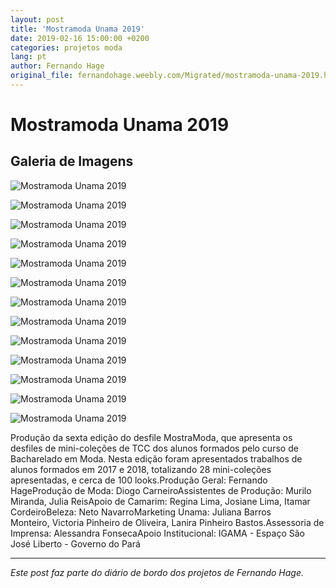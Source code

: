 ```yaml
---
layout: post
title: 'Mostramoda Unama 2019'
date: 2019-02-16 15:00:00 +0200
categories: projetos moda
lang: pt
author: Fernando Hage
original_file: fernandohage.weebly.com/Migrated/mostramoda-unama-2019.html
---
```


# Mostramoda Unama 2019

## Galeria de Imagens

![Mostramoda Unama 2019](/assets/images/mostramoda-unama-2019-01.jpg)

![Mostramoda Unama 2019](/assets/images/mostramoda-unama-2019-02.jpg)

![Mostramoda Unama 2019](/assets/images/mostramoda-unama-2019-03.png)

![Mostramoda Unama 2019](/assets/images/mostramoda-unama-2019-04.jpg)

![Mostramoda Unama 2019](/assets/images/mostramoda-unama-2019-05.jpg)

![Mostramoda Unama 2019](/assets/images/mostramoda-unama-2019-06.jpg)

![Mostramoda Unama 2019](/assets/images/mostramoda-unama-2019-07.jpg)

![Mostramoda Unama 2019](/assets/images/mostramoda-unama-2019-08.jpg)

![Mostramoda Unama 2019](/assets/images/mostramoda-unama-2019-09.jpg)

![Mostramoda Unama 2019](/assets/images/mostramoda-unama-2019-10.jpg)

![Mostramoda Unama 2019](/assets/images/mostramoda-unama-2019-11.jpg)

![Mostramoda Unama 2019](/assets/images/mostramoda-unama-2019-12.jpg)

![Mostramoda Unama 2019](/assets/images/mostramoda-unama-2019-13.jpg)

Produção da sexta edição do desfile MostraModa, que apresenta os desfiles de mini-coleções de TCC dos alunos formados pelo curso de Bacharelado em Moda. Nesta edição foram apresentados trabalhos de alunos formados em 2017 e 2018, totalizando 28 mini-coleções apresentadas, e cerca de 100 looks.Produção Geral: Fernando HageProdução de Moda: Diogo CarneiroAssistentes de Produção: Murilo Miranda, Julia ReisApoio de Camarim: Regina Lima, Josiane Lima, Itamar CordeiroBeleza: Neto NavarroMarketing Unama: Juliana Barros Monteiro, Victoria Pinheiro de Oliveira, Lanira Pinheiro Bastos.Assessoria de Imprensa: Alessandra FonsecaApoio Institucional: IGAMA - Espaço São José Liberto - Governo do Pará

---

*Este post faz parte do diário de bordo dos projetos de Fernando Hage.*
